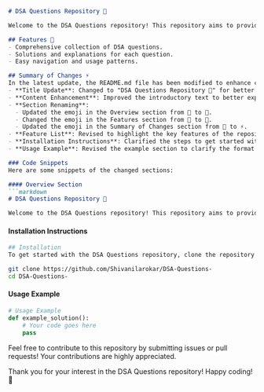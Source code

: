 ```markdown
# DSA Questions Repository 🤖

Welcome to the DSA Questions repository! This repository aims to provide a comprehensive collection of Data Structures and Algorithms (DSA) questions to help you prepare for technical interviews and enhance your problem-solving skills.

## Features 🚀
- Comprehensive collection of DSA questions.
- Solutions and explanations for each question.
- Easy navigation and usage patterns.

## Summary of Changes ⚡
In the latest update, the README.md file has been modified to enhance clarity and user experience:
- **Title Update**: Changed to "DSA Questions Repository 🤖" for better clarity.
- **Content Enhancement**: Improved the introductory text to better explain the repository's purpose.
- **Section Renaming**:
  - Updated the emoji in the Overview section from 🤩 to 🤖.
  - Changed the emoji in the Features section from 🤩 to 🌠.
  - Updated the emoji in the Summary of Changes section from 🌠 to ⚡.
- **Feature List**: Revised to highlight the key features of the repository.
- **Installation Instructions**: Clarified the steps to get started with the repository.
- **Usage Example**: Revised the example section to clarify the format of solutions.

### Code Snippets
Here are some snippets of the changed sections:

#### Overview Section
```markdown
# DSA Questions Repository 🤖

Welcome to the DSA Questions repository! This repository aims to provide a comprehensive collection of Data Structures and Algorithms (DSA) questions to help you prepare for technical interviews and enhance your problem-solving skills.
```

#### Installation Instructions
```bash
## Installation 
To get started with the DSA Questions repository, clone the repository and follow the installation instructions:

git clone https://github.com/Shivanilarokar/DSA-Questions-
cd DSA-Questions-
```

#### Usage Example
```python
# Usage Example
def example_solution():
    # Your code goes here
    pass
```

Feel free to contribute to this repository by submitting issues or pull requests! Your contributions are highly appreciated. 

Thank you for your interest in the DSA Questions repository! Happy coding! 🎉
```
